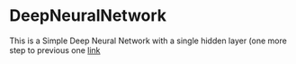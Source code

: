 # DeepNeuralNetwork

This is a Simple Deep Neural Network with a single hidden layer
(one more step to previous one [link](https://github.com/VamsiVarma0210/Keras)
